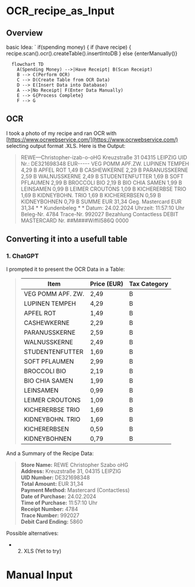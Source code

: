 # OCR_recipe_as_Input
## Overview 

basic Idea: `
  if(spending money) {
    if (have recipe) { recipe.scan().ocr().createTable().insertIntoDB } 
    else {enterManually()}

```mermaid
  flowchart TD
    A(Spending Money) -->|Have Receipt| B(Scan Receipt)
    B --> C(Perform OCR)
    C --> D(Create Table from OCR Data)
    D --> E(Insert Data into Database)
    A -->|No Receipt| F(Enter Data Manually)
    E --> G{Process Complete}
    F --> G  
```

## OCR
I took a photo of my recipe and ran OCR with [https://www.ocrwebservice.com/](https://www.ocrwebservice.com/) selecting output format .XLS. Here is the Output: 

> REWE—Christopher-izab-o-oHG Kreuzstraße 31 04315 LEIPZIG UID Nr.: DE321698348 
> EUR----- VEG POMM APF.ZW. LUPINEN TEMPEH 4,29 B APFEL ROT 1,49 B CASHEWKERNE 2,29 B PARANUSSKERNE 2,59 B WALNUSSKERNE 2,49 B STUDENTENFUTTER 1,69 B SOFT PFLAUMEN 2,99 B BROCCOLI BIO 2,19 B BIO CHIA SAMEN 1,99 B LEINSAMEN 0,99 B LEIMER CROUTONS 1,09 B KICHERERBSE TRIO 1,69 B KIDNEYBOHN. TRIO 1,69 B KICHERERBSEN 0,59 B KIDNEYBOHNEN 0,79 B 
> SUMME EUR 31,34 
> Geg. Mastercard EUR 31,34 * * Kundenbeleg * * Datum: 24.02.2024 Uhrzeit: 11:57:10 Uhr Beleg-Nr. 4784 Trace-Nr. 992027 Bezahlung Contactless DEBIT MASTERCARD Nr. ##M###Wiffil586Q 0000 

## Converting it into a usefull table 
### 1. ChatGPT
I prompted it to present the OCR Data in a Table: 

> | Item                | Price (EUR) | Tax Category |
> |---------------------|-------------|--------------|
> | VEG POMM APF. ZW.   | 2,49        | B            |
> | LUPINEN TEMPEH      | 4,29        | B            |
> | APFEL ROT           | 1,49        | B            |
> | CASHEWKERNE         | 2,29        | B            |
> | PARANUSSKERNE       | 2,59        | B            |
> | WALNUSSKERNE        | 2,49        | B            |
> | STUDENTENFUTTER     | 1,69        | B            |
> | SOFT PFLAUMEN       | 2,99        | B            |
> | BROCCOLI BIO        | 2,19        | B            |
> | BIO CHIA SAMEN      | 1,99        | B            |
> | LEINSAMEN           | 0,99        | B            |
> | LEIMER CROUTONS     | 1,09        | B            |
> | KICHERERBSE TRIO    | 1,69        | B            |
> | KIDNEYBOHN. TRIO    | 1,69        | B            |
> | KICHERERBSEN        | 0,59        | B            |
> | KIDNEYBOHNEN        | 0,79        | B            |

And a Summary of the Recipe Data:

> **Store Name:** REWE Christopher Szabo oHG  
> **Address:** Kreuzstraße 31, 04315 LEIPZIG  
> **UID Number:** DE321698348  
> **Total Amount:** EUR 31,34  
> **Payment Method:** Mastercard (Contactless)  
> **Date of Purchase:** 24.02.2024  
> **Time of Purchase:** 11:57:10 Uhr  
> **Receipt Number:** 4784  
> **Trace Number:** 992027  
> **Debit Card Ending:** 5860  

Possible alternatives: 
  - 2. XLS (Yet to try)

# Manual Input
